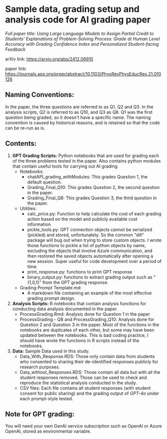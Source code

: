 # Sample data, grading setup and analysis code for AI grading paper 

*Full paper title: Using Large Language Models to Assign Partial Credit to Students' Explanations of Problem-Solving Process: Grade at Human Level Accuracy with Grading Confidence Index and Personalized Student-facing Feedback*
  
arXiv link: https://arxiv.org/abs/2412.06910

paper link: https://journals.aps.org/prper/abstract/10.1103/PhysRevPhysEducRes.21.010126

## Naming Conventions:
In the paper, the three questions are referred to as Q1, Q2 and Q3. In the analysis scripts, Q2 is referred to as Q10, and Q3 as Q8. Q1 was the first question being graded, so it doesn't have a specific name. The naming convention is caused by historical reasons, and is retained so that the code can be re-run as is.

## Contents:
1. **GPT Grading Scripts:** Python notebooks that are used for grading each of the three problems tested in the paper. Also contains python modules that contain useful tools for carrying out AI grading.
    * Notebooks:
       - chatAPI_grading_withModules: This grades Question 1, the default question.
       - Grading_Final_Q10: This grades Question 2, the second question in the paper.
       - Grading_Final_Q8: This grades Question 3, the third question in the paper.
    * Utilities:
      - calc_price.py: Function to help calculate the cost of each grading action based on the model and publicly available cost information
      - pickle_tools.py: GPT connection objects cannot be serialized (pickled) and stored, unfortunately. So the common "dill" package will bug out when trying to store custom objects. I wrote those functions to pickle a list of python objects by name, excluding the objects that involve Azure communication, and then restored the saved objects automatically after opening a new session. Super useful for code development over a period of time.
      - print_response.py: functions to print GPT response
      - binary_output.py: functions to extract grading output such as "{1,0,1}" from the GPT grading response.
   * Grading Prompt Template.md:
      - A markdown file containing an example of the most effective grading prompt design.
2. **Analysis Scripts:**  R notebooks that contain analysis functions for conducting data analysis documented in the paper.
   * ProcessGrading.Rmd: Analysis done for Question 1 in the paper
   * ProcessGrading - Q8 and ProcessGrading_Q10: Analysis done for Question 2 and Question 3 in the paper. Most of the functions in the notebooks are duplicates of each other, but some may have been updated between the notebooks. This is bad coding practice, I should have wrote the functions in R scripts instead of the notebooks. 
3. **Data:** Sample Data used in this study.
    * Data_With_Response.RDS: Those only contain data from students who consented to sharing their de-identified responses publicly for research purposes. 
    * Data_without_Responses.RDS: Those contain all data but with all the student responses removed. Those can be used to check and reproduce the statistical analysis conducted in the study.
    * CSV files: Each file contains all student responses (with student consent for public sharing) and the grading output of *GPT-4o* under each prompt-style tested.

## Note for GPT grading:

You will need your own GenAI service subscription such as OpenAI or Azure OpenAI, stored as environmental variable. 